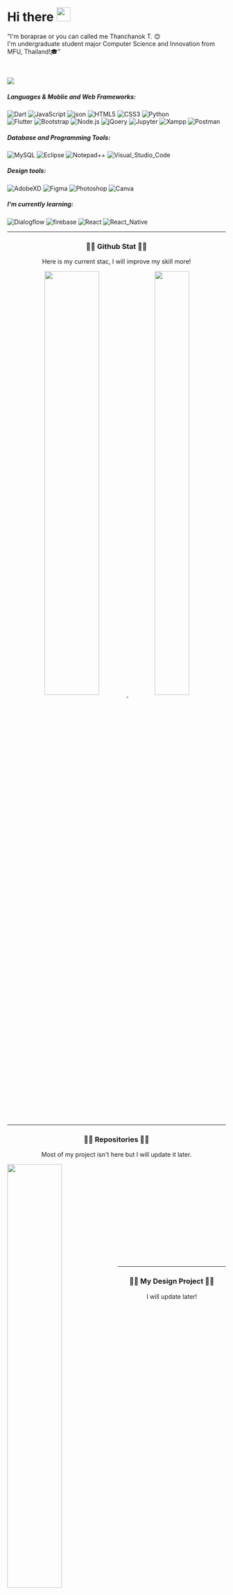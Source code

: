 <h1> Hi there <img src="https://media.giphy.com/media/hvRJCLFzcasrR4ia7z/giphy.gif" width="32"> </h1>
<p>"I'm boraprae or you can called me Thanchanok T. 😊<br>
I'm undergraduate student major Computer Science and Innovation from MFU, Thailand!🎓"</p><br>

<!-- Typing SVG by DenverCoder1 - https://github.com/DenverCoder1/readme-typing-svg -->
<p>
  <a href="https://github.com/DenverCoder1/readme-typing-svg"><img src="https://readme-typing-svg.herokuapp.com?font=Fira+Code&color=%23FEAF00&size=24&lines=Full-stack+web+and+mobile+deverloper;UX%2FUI+designer+;Project+Manager;A+Com-Sci'+undergraduate+3rd-year+student"></a>
</p>

<h5>Languages & Moblie and Web Frameworks:  </h5>
<div class='row'>
<img src="https://img.shields.io/badge/Dart-0175C2?style=for-the-badge&logo=dart&logoColor=white" alt="Dart"/>
<img src="https://img.shields.io/badge/JavaScript-323330?style=for-the-badge&logo=javascript&logoColor=F7DF1E" alt="JavaScript"/>
<img src="https://img.shields.io/badge/Java-ED8B00?style=for-the-badge&logo=java&logoColor=white" alt="json"/>
<img src="https://img.shields.io/badge/HTML5-E34F26?style=for-the-badge&logo=html5&logoColor=white" alt="HTML5"/>
<img src="https://img.shields.io/badge/CSS3-1572B6?style=for-the-badge&logo=css3&logoColor=white" alt="CSS3"/>
<img src="https://img.shields.io/badge/Python-FFD43B?style=for-the-badge&logo=python&logoColor=blue" alt="Python"/>
</div>
<div class='row'>
<img src="https://img.shields.io/badge/Flutter-02569B?style=for-the-badge&logo=flutter&logoColor=white" alt="Flutter"/>
<img src="https://img.shields.io/badge/Bootstrap-563D7C?style=for-the-badge&logo=bootstrap&logoColor=white" alt="Bootstrap"/>
<img src="https://img.shields.io/badge/Node.js-339933?style=for-the-badge&logo=nodedotjs&logoColor=white" alt="Node.js"/>
<img src="https://img.shields.io/badge/jQuery-0769AD?style=for-the-badge&logo=jquery&logoColor=white" alt="jQoery"/>
<img src="https://img.shields.io/badge/Jupyter-F37626.svg?&style=for-the-badge&logo=Jupyter&logoColor=white" alt="Jupyter"/>
<img src="https://img.shields.io/badge/Xampp-F37623?style=for-the-badge&logo=xampp&logoColor=white" alt="Xampp"/>
<img src="https://img.shields.io/badge/Postman-FF6C37?style=for-the-badge&logo=Postman&logoColor=white" alt="Postman"/>
</div>
<h5>Database and Programming Tools: </h5>
<div class='row'>
<img src="https://img.shields.io/badge/MySQL-005C84?style=for-the-badge&logo=mysql&logoColor=white" alt="MySQL"/>
<img src="https://img.shields.io/badge/Eclipse-2C2255?style=for-the-badge&logo=eclipse&logoColor=white" alt="Eclipse"/>
<img src="https://img.shields.io/badge/Notepad++-90E59A.svg?style=for-the-badge&logo=notepad%2B%2B&logoColor=black" alt="Notepad++"/>
<img src="https://img.shields.io/badge/Visual_Studio_Code-0078D4?style=for-the-badge&logo=visual%20studio%20code&logoColor=white" alt="Visual_Studio_Code"/>
</div>

<h5>Design tools:  </h5>
<div class='row'>
<img src="https://img.shields.io/badge/Adobe%20XD-470137?style=for-the-badge&logo=Adobe%20XD&logoColor=#FF61F6" alt="AdobeXD"/>
<img src="https://img.shields.io/badge/Figma-F24E1E?style=for-the-badge&logo=figma&logoColor=white" alt="Figma"/>
<img src="https://img.shields.io/badge/Adobe%20Photoshop-31A8FF?style=for-the-badge&logo=Adobe%20Photoshop&logoColor=black" alt="Photoshop"/>
<img src="https://img.shields.io/badge/Canva-%2300C4CC.svg?&style=for-the-badge&logo=Canva&logoColor=white" alt="Canva"/>
</div>

<h5>I'm currently learning: </h5>
<div class='row'>
<img src="https://img.shields.io/badge/dialogflow-FF9800?style=for-the-badge&logo=dialogflow&logoColor=white" alt="Dialogflow"/>
<img src="https://img.shields.io/badge/firebase-ffca28?style=for-the-badge&logo=firebase&logoColor=black" alt="firebase"/>
<img src="https://img.shields.io/badge/React-20232A?style=for-the-badge&logo=react&logoColor=61DAFB" alt="React"/>
<img src="https://img.shields.io/badge/React_Native-20232A?style=for-the-badge&logo=react&logoColor=61DAFB" alt="React_Native"/>
</div>

<hr>

<h3 align='center'>💎💎 Github Stat 💎💎</h3>
<p align='center'>Here is my current stac, I will improve my skill more!</p>
<div class='row' align='center'>
<a href="https://github.com/boraprae/github-readme-stats">
  <img align="center" src="https://github-readme-stats.vercel.app/api?username=boraprae&show_icons=true&theme=vision-friendly-dark" width=50% height=50% />
</a>
<a href="https://github.com/boraprae/github-readme-stats">
  <img align="center" src="https://github-readme-stats.vercel.app/api/top-langs/?username=boraprae&theme=vision-friendly-dark&layout=compact" width=40% height=50% />
</a>
</div>

<hr>
<h3 align='center'>💎💎 Repositories 💎💎</h3>
<p align='center'>Most of my project isn't here but I will update it later.</p>

<div width="100%" align="center">
  <a align="left" href="https://github.com/boraprae/Palette-Artz" title="Palette-Artz"><img align="left" height="50%" src="https://github-readme-stats.vercel.app/api/pin/?username=boraprae&repo=Palette-Artz&theme=vision-friendly-dark"></a>
   <a align="right" href="https://github.com/boraprae/ONEN-DICTIONARY" title="ONEN-DICTIONARY"><img align="right" height="50%" src="https://github-readme-stats.vercel.app/api/pin/?username=boraprae&repo=ONEN-DICTIONARY&theme=vision-friendly-dark"></a>
</div>
<br/><br/><br/><br/><br/><br/>
<div width="100%" align="center">
  <a align="left" href="https://github.com/boraprae/RJMN" title="RJMN"><img align="left" height="50%" src="https://github-readme-stats.vercel.app/api/pin/?username=boraprae&repo=RJMN&theme=vision-friendly-dark"></a>
</div>
<br/><br/><br/><br/><br/><br/>
 <br>
 
<hr>
<h3 align='center'>💎💎 My Design Project 💎💎</h3>
<p align='center'>I will update later!</p>


<!--
**boraprae/boraprae** is a ✨ _special_ ✨ repository because its `README.md` (this file) appears on your GitHub profile.

Here are some ideas to get you started:

- 🔭 I’m currently working on ...
- 🌱 I’m currently learning ...
- 👯 I’m looking to collaborate on ...
- 🤔 I’m looking for help with ...
- 💬 Ask me about ...
- 📫 How to reach me: ...
- 😄 Pronouns: ...
- ⚡ Fun fact: ...
-->
